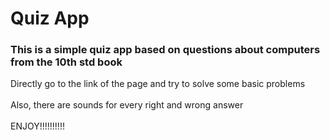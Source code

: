 <h1>Quiz App</h1>

<h3>This is a simple quiz app based on questions about computers from the 10th std book</h3>

<div>Directly go to the link of the page and try to solve some basic problems</div>

<br>
<div>Also, there are sounds for every right and wrong answer </div>

<br>
<div>ENJOY!!!!!!!!!!</div>
